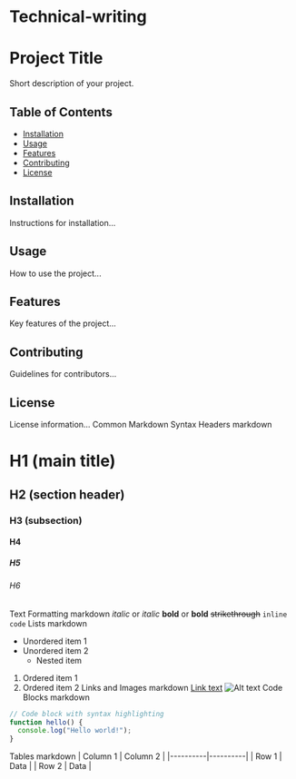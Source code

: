 # Technical-writing

# Project Title

Short description of your project.

## Table of Contents
- [Installation](#installation)
- [Usage](#usage)
- [Features](#features)
- [Contributing](#contributing)
- [License](#license)

## Installation
Instructions for installation...

## Usage
How to use the project...

## Features
Key features of the project...

## Contributing
Guidelines for contributors...

## License
License information...
Common Markdown Syntax
Headers
markdown
# H1 (main title)
## H2 (section header)
### H3 (subsection)
#### H4
##### H5
###### H6
Text Formatting
markdown
*italic* or _italic_
**bold** or __bold__
~~strikethrough~~
`inline code`
Lists
markdown
- Unordered item 1
- Unordered item 2
  - Nested item

1. Ordered item 1
2. Ordered item 2
Links and Images
markdown
[Link text](URL)
![Alt text](image-path.png)
Code Blocks
markdown
```javascript
// Code block with syntax highlighting
function hello() {
  console.log("Hello world!");
}
```
Tables
markdown
| Column 1 | Column 2 |
|----------|----------|
| Row 1    | Data     |
| Row 2    | Data     |
